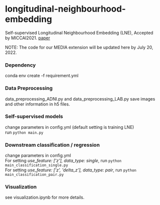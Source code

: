 # longitudinal-neighbourhood-embedding
Self-supervised Longitudinal Neighbourhood Embedding (LNE), Accepted by MICCAI2021.
[paper](https://arxiv.org/abs/2103.03840)

NOTE: The code for our MEDIA extension will be updated here by July 20, 2022.

### Dependency
conda env create -f requirement.yml

### Data Preprocessing
data_preprocessing_ADNI.py and data_preprocessing_LAB.py save images and other information in h5 files.

### Self-supervised models
change parameters in config.yml (default setting is training LNE) \
run <code>python main.py</code>

### Downstream classification / regression
change parameters in config.yml \
For setting _use_feature: ['z'], data_type: single_,  run <code>python main_classification_single.py</code> \
For setting _use_feature: ['z', 'delta_z'], data_type: pair_,  run <code>python main_classification_pair.py</code>

### Visualization
see visualization.ipynb for more details.
